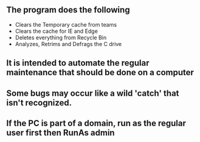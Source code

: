 ## The program does the following 
- Clears the Temporary cache from teams 
- Clears the cache for IE and Edge 
- Deletes everything from Recycle Bin 
- Analyzes, Retrims and Defrags the C drive 

## It is intended to automate the regular maintenance that should be done on a computer 
## Some bugs may occur like a wild 'catch' that isn't recognized. 

## If the PC is part of a domain, run as the regular user first then RunAs admin  
